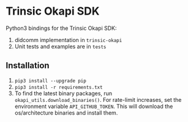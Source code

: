 # Trinsic Okapi SDK

Python3 bindings for the Trinsic Okapi SDK:

1. didcomm implementation in `trinsic-okapi`
3. Unit tests and examples are in `tests`

## Installation

1. `pip3 install --upgrade pip`
2. `pip3 install -r requirements.txt`
3. To find the latest binary packages, run `okapi_utils.download_binaries()`. For rate-limit increases, set the
   environment variable `API_GITHUB_TOKEN`. This will download the os/architecture binaries and install them.
